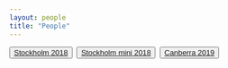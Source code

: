 ```yaml
---
layout: people
title: "People"
---
```

<button class="grey"><a class="linkbutton" href="/tag/stockholm-2018-people">
  Stockholm 2018
</a></button>&nbsp;
<button class="grey"><a class="linkbutton" href="/tag/stockholm-mini-2018-people">
  Stockholm mini 2018
</a></button>&nbsp;
<button class="grey"><a class="linkbutton" href="/tag/canberra-2019-people">
  Canberra 2019
</a></button>&nbsp;